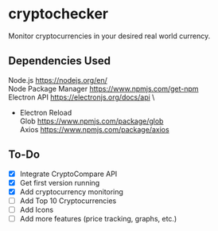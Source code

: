# cryptochecker
Monitor cryptocurrencies in your desired real world currency.

## Dependencies Used
Node.js https://nodejs.org/en/ \
Node Package Manager https://www.npmjs.com/get-npm \
Electron API https://electronjs.org/docs/api \
- Electron Reload \
Glob https://www.npmjs.com/package/glob \
Axios https://www.npmjs.com/package/axios 

## To-Do
- [x] Integrate CryptoCompare API
- [x] Get first version running
- [x] Add cryptocurrency monitoring
- [ ] Add Top 10 Cryptocurrencies
- [ ] Add Icons
- [ ] Add more features (price tracking, graphs, etc.)
